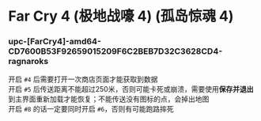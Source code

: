 # Far Cry 4 (极地战嚎 4) (孤岛惊魂 4)

### upc-[FarCry4]-amd64-CD7600B53F92659015209F6C2BEB7D32C3628CD4-ragnaroks
开启 `#4` 后需要打开一次商店页面才能获取到数据  
开启 `#5` 后传送距离不能超过250米，否则可能卡死或崩溃，需要使用**保存并退出**到主界面重新加载才能恢复；不能传送没有图标的点，会掉出地图  
开启 `#8` 的话一定要同时开启 `#6`，否则有可能跑路摔死
